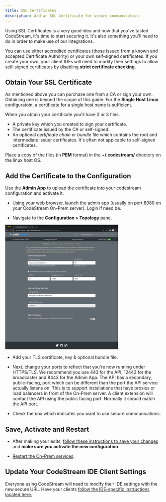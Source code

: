 ```yaml
---
title: SSL Certificates
description: Add an SSL Certificate for secure communication
---
```


Using SSL Certificates is a very good idea and now that you've tasted
CodeStream, it's time to start securing it. It's also something you'll need to
do in order to make use of our integrations.

You can use either accredited certificates (those issued from a known and
accepted Certificate Authority) or your own self-signed certificates. If you
create your own, your client IDEs will need to modify their settings to allow
self-signed certificates by disabling **strict certificate checking**.

## Obtain Your SSL Certificate

As mentioned above you can purchase one from a CA or sign your own. Obtaining
one is beyond the scope of this guide. For the **Single Host Linux**
configuratoin, a certificate for a single host name is sufficient.

When you obtain your certificate you'll have 2 or 3 files.

*	A private key which you created to sign your certificate.
*	The certificate issued by the CA or self-signed.
*   An optional _certificate chain_ or _bundle_ file which contains the root and
    intermediate issuer certificates. It's often not appicable to self-signed
    certificates.

Place a copy of the files (in **PEM** format) in the **~/.codestream/** directory
on the linux host OS.

## Add the Certificate to the Configuration

Use the **Admin App** to upload the certificate into your codestream
configuration and activate it.

*	Using your web browser, launch the admin app (usually on port 8080 on your
	CodeStream On-Prem server). Login if need be.

*	Navigate to the **Configuration > Topology** pane.

 <img src="../assets/images/adminapp/orig/CfgTopology.png" height="400" />

<br />

*	Add your TLS certificate, key & optional bundle file.

*   Next, change your ports to reflect that you're now running under HTTPS/TLS.
    We recommend you use 443 for the API, 12443 for the broadcaster and 8443 for
    the Admin App. The API has a secondary, public-facing, port which can be
    different than the port the API service actually listens on. This is to
    support installations that have proxies or load balancers in front of the
    On-Prem server. A client extension will contact the API using the public
    facing port. Normally it should match the API port.

*	Check the box which indicates you want to use secure communications.

## Save, Activate and Restart

*   After making your edits, [follow these instructions to save your
    changes](../adminapp/#saving-and-activating-changes) and **make sure you
    activate the new configuration**.

*  [Restart the On-Prem services](../configs/single-host-linux/#retart-the-services).

## Update Your CodeStream IDE Client Settings

Everyone using CodeStream will need to modify their IDE settings with the new
secure URL. Have your clients [follow the IDE-specific instructions located
here.](../ide/overview)